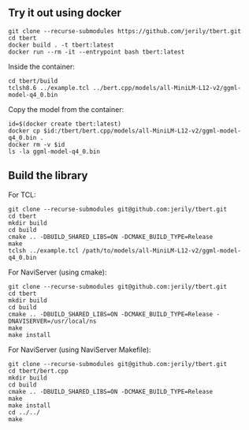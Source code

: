 ## Try it out using docker
```
git clone --recurse-submodules https://github.com/jerily/tbert.git
cd tbert
docker build . -t tbert:latest
docker run --rm -it --entrypoint bash tbert:latest
```

Inside the container:
```
cd tbert/build
tclsh8.6 ../example.tcl ../bert.cpp/models/all-MiniLM-L12-v2/ggml-model-q4_0.bin
```

Copy the model from the container:
```
id=$(docker create tbert:latest)
docker cp $id:/tbert/bert.cpp/models/all-MiniLM-L12-v2/ggml-model-q4_0.bin .
docker rm -v $id
ls -la ggml-model-q4_0.bin
```

## Build the library
For TCL:
```
git clone --recurse-submodules git@github.com:jerily/tbert.git
cd tbert
mkdir build
cd build
cmake .. -DBUILD_SHARED_LIBS=ON -DCMAKE_BUILD_TYPE=Release
make
tclsh ../example.tcl /path/to/models/all-MiniLM-L12-v2/ggml-model-q4_0.bin
```
For NaviServer (using cmake):
```
git clone --recurse-submodules git@github.com:jerily/tbert.git
cd tbert
mkdir build
cd build
cmake .. -DBUILD_SHARED_LIBS=ON -DCMAKE_BUILD_TYPE=Release -DNAVISERVER=/usr/local/ns
make
make install
```

For NaviServer (using NaviServer Makefile):
```
git clone --recurse-submodules git@github.com:jerily/tbert.git
cd tbert/bert.cpp
mkdir build
cd build
cmake .. -DBUILD_SHARED_LIBS=ON -DCMAKE_BUILD_TYPE=Release
make
make install
cd ../../
make
```
